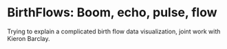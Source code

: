 # BirthFlows: Boom, echo, pulse, flow
Trying to explain a complicated birth flow data visualization, joint work with Kieron Barclay.
